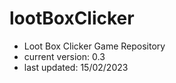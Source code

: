 # lootBoxClicker
- Loot Box Clicker Game Repository
- current version: 0.3
- last updated: 15/02/2023
